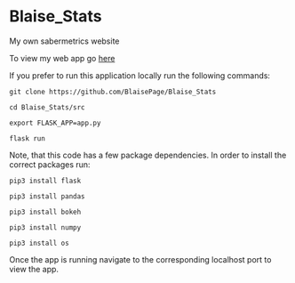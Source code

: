 # Blaise_Stats
My own sabermetrics website

To view my web app go [here](https://infinite-refuge-56638.herokuapp.com/)

If you prefer to run this application locally run the following commands:

```shell
git clone https://github.com/BlaisePage/Blaise_Stats
```
```shell
cd Blaise_Stats/src
```
```shell
export FLASK_APP=app.py
```
```shell
flask run
```

Note, that this code has a few package dependencies. In order to install the correct packages run:
```shell
pip3 install flask
```
```shell
pip3 install pandas
```
```shell
pip3 install bokeh
```
```shell
pip3 install numpy
```
```shell
pip3 install os
```
Once the app is running navigate to the corresponding localhost port to view the app.
